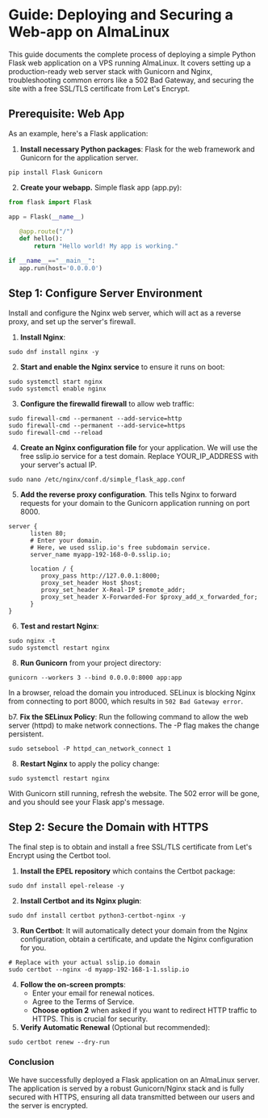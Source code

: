 # **Guide: Deploying and Securing a Web-app on AlmaLinux**

This guide documents the complete process of deploying a simple Python Flask web application on a VPS running AlmaLinux. It covers setting up a production-ready web server stack with Gunicorn and Nginx, troubleshooting common errors like a 502 Bad Gateway, and securing the site with a free SSL/TLS certificate from Let's Encrypt.

## **Prerequisite: Web App**

As an example, here's a Flask application:

1. **Install necessary Python packages**: Flask for the web framework and Gunicorn for the application server.  
```shell
pip install Flask Gunicorn
```

2. **Create your webapp.** Simple flask app (app.py):
```python
from flask import Flask

app = Flask(__name__)

   @app.route("/")  
   def hello():  
       return "Hello world! My app is working."

if __name__=="__main__":  
   app.run(host='0.0.0.0')
```

## **Step 1: Configure Server Environment**

Install and configure the Nginx web server, which will act as a reverse proxy, and set up the server's firewall.

1. **Install Nginx**:
```
sudo dnf install nginx -y
```  

2. **Start and enable the Nginx service** to ensure it runs on boot:  
```shell
sudo systemctl start nginx  
sudo systemctl enable nginx
```

3. **Configure the firewalld firewall** to allow web traffic: 
```shell
sudo firewall-cmd --permanent --add-service=http  
sudo firewall-cmd --permanent --add-service=https  
sudo firewall-cmd --reload
```

4. **Create an Nginx configuration file** for your application. We will use the free sslip.io service for a test domain. Replace YOUR_IP_ADDRESS with your server's actual IP. 
```shell
sudo nano /etc/nginx/conf.d/simple_flask_app.conf
``` 

5. **Add the reverse proxy configuration**. This tells Nginx to forward requests for your domain to the Gunicorn application running on port 8000.  
```console
server {  
      listen 80;  
      # Enter your domain. 
      # Here, we used sslip.io's free subdomain service.  
      server_name myapp-192-168-0-0.sslip.io; 

      location / {  
         proxy_pass http://127.0.0.1:8000;  
         proxy_set_header Host $host;  
         proxy_set_header X-Real-IP $remote_addr;  
         proxy_set_header X-Forwarded-For $proxy_add_x_forwarded_for;  
      }  
}
```

6. **Test and restart Nginx**:  
```shell
sudo nginx -t  
sudo systemctl restart nginx
```

8. **Run Gunicorn** from your project directory:  
```shell
gunicorn --workers 3 --bind 0.0.0.0:8000 app:app
```
In a browser, reload the domain you introduced. SELinux is blocking Nginx from connecting to port 8000, which results in `502 Bad Gateway error`.

b7. **Fix the SELinux Policy**: Run the following command to allow the web server (httpd) to make network connections. The -P flag makes the change persistent.  
```shell
sudo setsebool -P httpd_can_network_connect 1
```

8. **Restart Nginx** to apply the policy change:  
```shell
sudo systemctl restart nginx
```
With Gunicorn still running, refresh the website. The 502 error will be gone, and you should see your Flask app's message.

## **Step 2: Secure the Domain with HTTPS**

The final step is to obtain and install a free SSL/TLS certificate from Let's Encrypt using the Certbot tool.

1. **Install the EPEL repository** which contains the Certbot package:  
```shell
sudo dnf install epel-release -y
```

2. **Install Certbot and its Nginx plugin**:  
```shell
sudo dnf install certbot python3-certbot-nginx -y
```   

3. **Run Certbot**: It will automatically detect your domain from the Nginx configuration, obtain a certificate, and update the Nginx configuration for you.  
     
```shell 
# Replace with your actual sslip.io domain
sudo certbot --nginx -d myapp-192-168-1-1.sslip.io
```

4. **Follow the on-screen prompts**:  
   * Enter your email for renewal notices.  
   * Agree to the Terms of Service.  
   * **Choose option 2** when asked if you want to redirect HTTP traffic to HTTPS. This is crucial for security.  
5. **Verify Automatic Renewal** (Optional but recommended):
```shell
sudo certbot renew --dry-run
```  

### **Conclusion**

We have successfully deployed a Flask application on an AlmaLinux server. The application is served by a robust Gunicorn/Nginx stack and is fully secured with HTTPS, ensuring all data transmitted between our users and the server is encrypted.